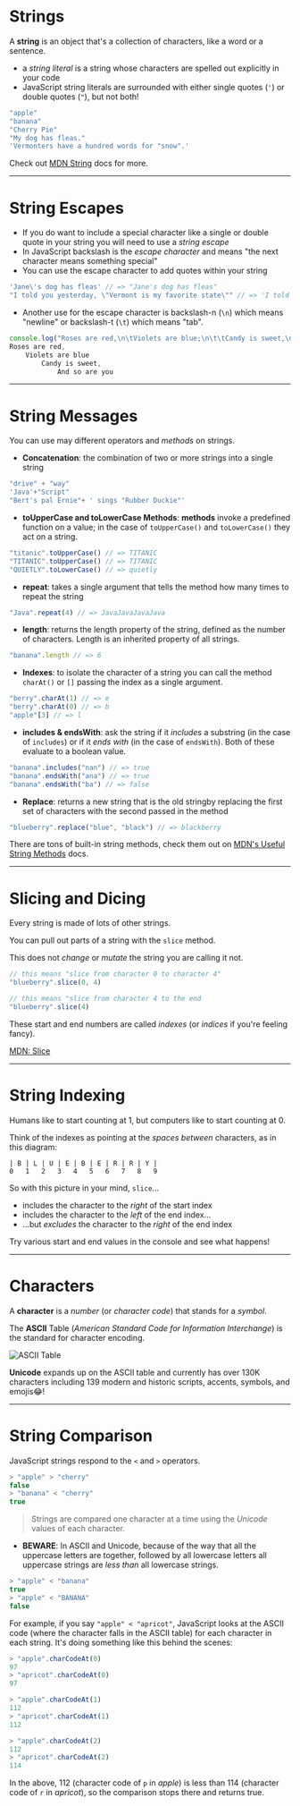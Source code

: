 # Strings

A **string** is an object that's a collection of characters, like a word or a sentence.
* a *string literal* is a string whose characters are spelled out explicitly in your code
* JavaScript string literals are surrounded with either single quotes (`'`) or double quotes (`"`), but not both!

```js
"apple"
"banana"
"Cherry Pie"
"My dog has fleas."
'Vermonters have a hundred words for "snow".'
```
Check out [MDN String](https://developer.mozilla.org/en-US/docs/Web/JavaScript/Reference/Global_Objects/String) docs for more.

--- 
# String Escapes

* If you do want to include a special character like a single or double quote in your string you will need to use a *string escape*
* In JavaScript backslash is the *escape character* and means "the next character means something special"
* You can use the escape character to add quotes within your string

```js
'Jane\'s dog has fleas' // => "Jane's dog has fleas"
"I told you yesterday, \"Vermont is my favorite state\"" // => 'I told you yesterday, "Vermont is my favorite state"'
```
* Another use for the escape character is backslash-n (`\n`) which means "newline" or backslash-t (`\t`) which means "tab".
```js
console.log("Roses are red,\n\tViolets are blue;\n\t\tCandy is sweet,\n\t\t\tAnd so are you.") // =>
Roses are red,
    Violets are blue
        Candy is sweet,
            And so are you
```

--- 
# String Messages
You can use may different operators and *methods* on strings.
* **Concatenation**: the combination of two or more strings into a single string
```js
"drive" + "way"
'Java'+"Script"
"Bert's pal Ernie"+ ' sings "Rubber Duckie"'
```
* **toUpperCase and toLowerCase Methods**: **methods** invoke a predefined function on a value; in the case of `toUpperCase()` and `toLowerCase()` they act on a string.

```js
"titanic".toUpperCase() // => TITANIC
"TITANIC".toUpperCase() // => TITANIC
"QUIETLY".toLowerCase() // => quietly
```
* **repeat**: takes a single argument that tells the method how many times to repeat the string
```js
"Java".repeat(4) // => JavaJavaJavaJava
```
* **length**: returns the length property of the string, defined as the number of characters. Length is an inherited property of all strings.
```js
"banana".length // => 6
```
* **Indexes**: to isolate the character of a string you can call the method `charAt()` or `[]` passing the index as a single argument.
```js
"berry".charAt(1) // => e
"berry".charAt(0) // => b
"apple"[3] // => l
```

* **includes & endsWith**: ask the string if it *includes* a substring (in the case of `includes`) or if it *ends with* (in the case of `endsWith`). Both of these evaluate to a boolean value.
```js
"banana".includes("nan") // => true
"banana".endsWith("ana") // => true
"banana".endsWith("ba") // => false
```

* **Replace**: returns a new string that is the old stringby replacing the first set of characters with the second passed in the method
```js
"blueberry".replace("blue", "black") // => blackberry
```

There are tons of built-in string methods, check them out on [MDN's Useful String Methods](https://developer.mozilla.org/en-US/docs/Learn/JavaScript/First_steps/Useful_string_methods) docs.

---

# Slicing and Dicing

Every string is made of lots of other strings.

You can pull out parts of a string with the `slice` method.

This does not *change* or *mutate* the string you are calling it not.

```js
// this means "slice from character 0 to character 4"
"blueberry".slice(0, 4) 

// this means "slice from character 4 to the end
"blueberry".slice(4)
```

These start and end numbers are called *indexes* (or *indices* if you're feeling fancy).

[MDN: Slice](https://developer.mozilla.org/en-US/docs/Web/JavaScript/Reference/Global_Objects/String/slice)

---

# String Indexing

Humans like to start counting at 1, but computers like to start counting at 0.

Think of the indexes as pointing at the *spaces between* characters, as in this diagram:

    | B | L | U | E | B | E | R | R | Y |
    0   1   2   3   4   5   6   7   8   9
     
So with this picture in your mind, `slice`...
  
   * includes the character to the *right* of the start index
   * includes the character to the *left* of the end index...
   * ...but *excludes* the character to the *right* of the end index

Try various start and end values in the console and see what happens!

---
# Characters

A **character** is a *number* (or *character code*) that stands for a *symbol*.

The **ASCII** Table (*American Standard Code for Information Interchange*) is the standard for character encoding.

![ASCII Table](https://bootcamp.burlingtoncodeacademy.com/images/ASCII-Table-wide.svg)

**Unicode** expands up on the ASCII table and currently has over 130K characters including 139 modern and historic scripts, accents, symbols, and emojis😂!

---
# String Comparison
JavaScript strings respond to the `<` and `>` operators.

```js
> "apple" > "cherry"
false
> "banana" < "cherry"
true
```
>Strings are compared one character at a time using the *Unicode* values of each character.

* **BEWARE**: In ASCII and Unicode, because of the way that all the uppercase letters are together, followed by all lowercase letters all uppercase strings are *less than* all lowercase strings.

```js
> "apple" < "banana"
true
> "apple" < "BANANA"
false
```

For example, if you say `"apple" < "apricot"`, JavaScript looks at the ASCII code (where the character falls in the ASCII table) for each character in each string.  It's doing something like this behind the scenes:

```js
> "apple".charCodeAt(0)
97
> "apricot".charCodeAt(0)
97

> "apple".charCodeAt(1)
112
> "apricot".charCodeAt(1)
112

> "apple".charCodeAt(2)
112
> "apricot".charCodeAt(2)
114
```
In the above, 112 (character code of `p` in *apple*) is less than 114 (character code of `r` in *apricot*), so the comparison stops there and returns true.
